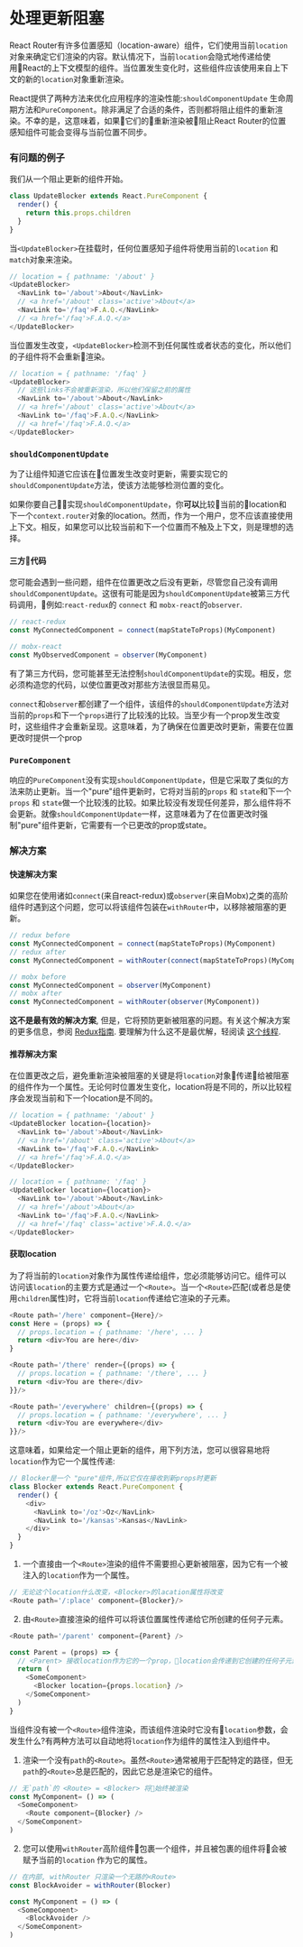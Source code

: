 # 处理更新阻塞

React Router有许多位置感知（location-aware）组件，它们使用当前`location`对象来确定它们渲染的内容。默认情况下，当前`location`会隐式地传递给使用React的上下文模型的组件。当位置发生变化时，这些组件应该使用来自上下文的新的`location`对象重新渲染。

React提供了两种方法来优化应用程序的渲染性能:`shouldComponentUpdate` 生命周期方法和`PureComponent`。除非满足了合适的条件，否则都将阻止组件的重新渲染。不幸的是，这意味着，如果它们的重新渲染被阻止React Router的位置感知组件可能会变得与当前位置不同步。

### 有问题的例子

我们从一个阻止更新的组件开始。

```js
class UpdateBlocker extends React.PureComponent {
  render() {
    return this.props.children
  }
}
```
当`<UpdateBlocker>`在挂载时，任何位置感知子组件将使用当前的`location` 和 `match`对象来渲染。

```js
// location = { pathname: '/about' }
<UpdateBlocker>
  <NavLink to='/about'>About</NavLink>
  // <a href='/about' class='active'>About</a>
  <NavLink to='/faq'>F.A.Q.</NavLink>
  // <a href='/faq'>F.A.Q.</a>
</UpdateBlocker>
```
当位置发生改变，`<UpdateBlocker>`检测不到任何属性或者状态的变化，所以他们的子组件将不会重新渲染。

```js
// location = { pathname: '/faq' }
<UpdateBlocker>
  // 这些links不会被重新渲染，所以他们保留之前的属性
  <NavLink to='/about'>About</NavLink>
  // <a href='/about' class='active'>About</a>
  <NavLink to='/faq'>F.A.Q.</NavLink>
  // <a href='/faq'>F.A.Q.</a>
</UpdateBlocker>
```

### `shouldComponentUpdate`

为了让组件知道它应该在位置发生改变时更新，需要实现它的`shouldComponentUpdate`方法，使该方法能够检测位置的变化。

如果你要自己实现`shouldComponentUpdate`，你**可以**比较当前的location和下一个`context.router`对象的location。然而，作为一个用户，您不应该直接使用上下文。相反，如果您可以比较当前和下一个位置而不触及上下文，则是理想的选择。

#### 三方代码

您可能会遇到一些问题，组件在位置更改之后没有更新，尽管您自己没有调用`shouldComponentUpdate`。这很有可能是因为`shouldComponentUpdate`被第三方代码调用，例如:`react-redux`的 `connect` 和 `mobx-react`的`observer`.

```js
// react-redux
const MyConnectedComponent = connect(mapStateToProps)(MyComponent)

// mobx-react
const MyObservedComponent = observer(MyComponent)
```
有了第三方代码，您可能甚至无法控制`shouldComponentUpdate`的实现。相反，您必须构造您的代码，以使位置更改对那些方法很显而易见。

`connect`和`observer`都创建了一个组件，该组件的`shouldComponentUpdate`方法对当前的`props`和下一个`props`进行了比较浅的比较。当至少有一个prop发生改变时，这些组件才会重新呈现。这意味着，为了确保在位置更改时更新，需要在位置更改时提供一个prop

### `PureComponent`

响应的`PureComponent`没有实现`shouldComponentUpdate`，但是它采取了类似的方法来防止更新。当一个"pure"组件更新时，它将对当前的`props` 和 `state`和下一个`props` 和 `state`做一个比较浅的比较。如果比较没有发现任何差异，那么组件将不会更新。就像`shouldComponentUpdate`一样，这意味着为了在位置更改时强制"pure"组件更新，它需要有一个已更改的prop或state。


### 解决方案

#### 快速解决方案

如果您在使用诸如`connect`(来自react-redux)或`observer`(来自Mobx)之类的高阶组件时遇到这个问题，您可以将该组件包装在`withRouter`中，以移除被阻塞的更新。

```javascript
// redux before
const MyConnectedComponent = connect(mapStateToProps)(MyComponent)
// redux after
const MyConnectedComponent = withRouter(connect(mapStateToProps)(MyComponent))

// mobx before
const MyConnectedComponent = observer(MyComponent)
// mobx after
const MyConnectedComponent = withRouter(observer(MyComponent))
```

**这不是最有效的解决方案**, 但是，它将预防更新被阻塞的问题。有关这个解决方案的更多信息，参阅 [Redux指南](https://github.com/ReactTraining/react-router/blob/master/packages/react-router/docs/guides/redux.md#blocked-updates).  要理解为什么这不是最优解，轻阅读 [这个线程](https://github.com/ReactTraining/react-router/pull/5552#issuecomment-331502281).

#### 推荐解决方案

在位置更改之后，避免重新渲染被阻塞的关键是将`location`对象传递给被阻塞的组件作为一个属性。无论何时位置发生变化，location将是不同的，所以比较程序会发现当前和下一个location是不同的。

```js
// location = { pathname: '/about' }
<UpdateBlocker location={location}>
  <NavLink to='/about'>About</NavLink>
  // <a href='/about' class='active'>About</a>
  <NavLink to='/faq'>F.A.Q.</NavLink>
  // <a href='/faq'>F.A.Q.</a>
</UpdateBlocker>

// location = { pathname: '/faq' }
<UpdateBlocker location={location}>
  <NavLink to='/about'>About</NavLink>
  // <a href='/about'>About</a>
  <NavLink to='/faq'>F.A.Q.</NavLink>
  // <a href='/faq' class='active'>F.A.Q.</a>
</UpdateBlocker>
```

#### 获取location

为了将当前的`location`对象作为属性传递给组件，您必须能够访问它。组件可以访问该`location`的主要方式是通过一个`<Route>`。当一个`<Route>`匹配(或者总是使用`children`属性)时，它将当前`location`传递给它渲染的子元素。

```js
<Route path='/here' component={Here}/>
const Here = (props) => {
  // props.location = { pathname: '/here', ... }
  return <div>You are here</div>
}

<Route path='/there' render={(props) => {
  // props.location = { pathname: '/there', ... }
  return <div>You are there</div>
}}/>

<Route path='/everywhere' children={(props) => {
  // props.location = { pathname: '/everywhere', ... }
  return <div>You are everywhere</div>
}}/>
```

这意味着，如果给定一个阻止更新的组件，用下列方法，您可以很容易地将`location`作为它一个属性传递:

```js
// Blocker是一个 "pure"组件,所以它仅在接收到新props时更新 
class Blocker extends React.PureComponent {
  render() {
    <div>
      <NavLink to='/oz'>Oz</NavLink>
      <NavLink to='/kansas'>Kansas</NavLink>
    </div>
  }
}
```

1. 一个直接由一个`<Route>`渲染的组件不需要担心更新被阻塞，因为它有一个被注入的`location`作为一个属性。

```js
// 无论这个location什么改变，<Blocker>的lacation属性将改变
<Route path='/:place' component={Blocker}/>
```

2. 由`<Route>`直接渲染的组件可以将该位置属性传递给它所创建的任何子元素。

```js
<Route path='/parent' component={Parent} />

const Parent = (props) => {
  // <Parent> 接收location作为它的一个prop，location会传递到它创建的任何子元素
  return (
    <SomeComponent>
      <Blocker location={props.location} />
    </SomeComponent>
  )
}
```

当组件没有被一个`<Route>`组件渲染，而该组件渲染时它没有`location`参数，会发生什么?有两种方法可以自动地将`location`作为组件的属性注入到组件中。


1. 渲染一个没有`path`的`<Route>`。虽然`<Route>`通常被用于匹配特定的路径，但无`path`的`<Route>`总是匹配的，因此它总是渲染它的组件。

```js
// 无`path`的 <Route> = <Blocker> 将始终被渲染
const MyComponent= () => (
  <SomeComponent>
    <Route component={Blocker} />
  </SomeComponent>
)
```

2. 您可以使用`withRouter`高阶组件包裹一个组件，并且被包裹的组件将会被赋予当前的`location` 作为它的属性。
```js
// 在内部, withRouter 只渲染一个无路的<Route>
const BlockAvoider = withRouter(Blocker)

const MyComponent = () => (
  <SomeComponent>
    <BlockAvoider />
  </SomeComponent>
)
```
